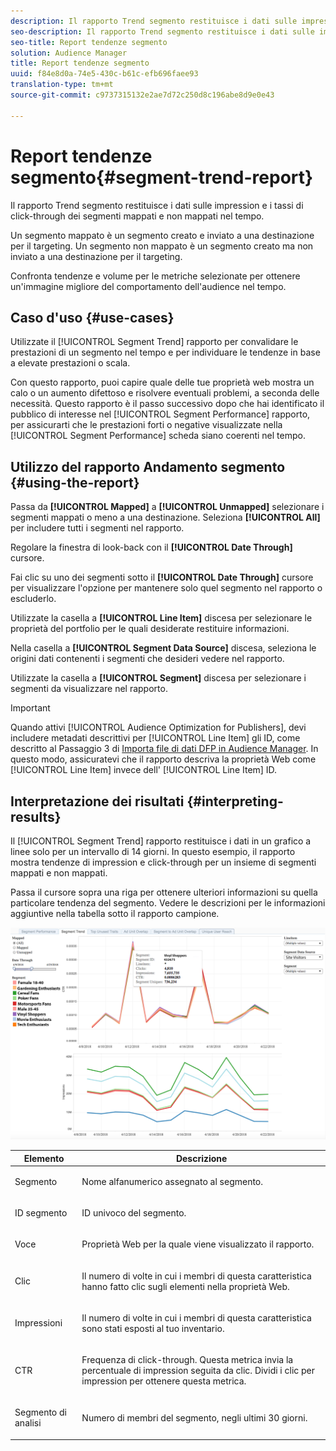 ```yaml
---
description: Il rapporto Trend segmento restituisce i dati sulle impression e i tassi di click-through dei segmenti mappati e non mappati nel tempo. Un segmento mappato è un segmento creato e inviato a una destinazione per il targeting. Un segmento non mappato è un segmento creato ma non inviato a una destinazione per il targeting. Confronta tendenze e volume per le metriche selezionate per ottenere un'immagine migliore del comportamento dell'audience nel tempo.
seo-description: Il rapporto Trend segmento restituisce i dati sulle impression e i tassi di click-through dei segmenti mappati e non mappati nel tempo. Un segmento mappato è un segmento creato e inviato a una destinazione per il targeting. Un segmento non mappato è un segmento creato ma non inviato a una destinazione per il targeting. Confronta tendenze e volume per le metriche selezionate per ottenere un'immagine migliore del comportamento dell'audience nel tempo.
seo-title: Report tendenze segmento
solution: Audience Manager
title: Report tendenze segmento
uuid: f84e8d0a-74e5-430c-b61c-efb696faee93
translation-type: tm+mt
source-git-commit: c9737315132e2ae7d72c250d8c196abe8d9e0e43

---
```



# Report tendenze segmento{#segment-trend-report}

Il rapporto Trend segmento restituisce i dati sulle impression e i tassi di click-through dei segmenti mappati e non mappati nel tempo.

Un segmento mappato è un segmento creato e inviato a una destinazione per il targeting. Un segmento non mappato è un segmento creato ma non inviato a una destinazione per il targeting.

Confronta tendenze e volume per le metriche selezionate per ottenere un'immagine migliore del comportamento dell'audience nel tempo.

## Caso d'uso {#use-cases}

Utilizzate il [!UICONTROL Segment Trend] rapporto per convalidare le prestazioni di un segmento nel tempo e per individuare le tendenze in base a elevate prestazioni o scala.

Con questo rapporto, puoi capire quale delle tue proprietà web mostra un calo o un aumento difettoso e risolvere eventuali problemi, a seconda delle necessità. Questo rapporto è il passo successivo dopo che hai identificato il pubblico di interesse nel [!UICONTROL Segment Performance] rapporto, per assicurarti che le prestazioni forti o negative visualizzate nella [!UICONTROL Segment Performance] scheda siano coerenti nel tempo.

## Utilizzo del rapporto Andamento segmento {#using-the-report}

Passa da **[!UICONTROL Mapped]** a **[!UICONTROL Unmapped]** selezionare i segmenti mappati o meno a una destinazione. Seleziona **[!UICONTROL All]** per includere tutti i segmenti nel rapporto.

Regolare la finestra di look-back con il **[!UICONTROL Date Through]** cursore.

Fai clic su uno dei segmenti sotto il **[!UICONTROL Date Through]** cursore per visualizzare l'opzione per mantenere solo quel segmento nel rapporto o escluderlo.

Utilizzate la casella a **[!UICONTROL Line Item]** discesa per selezionare le proprietà del portfolio per le quali desiderate restituire informazioni.

Nella casella a **[!UICONTROL Segment Data Source]** discesa, seleziona le origini dati contenenti i segmenti che desideri vedere nel rapporto.

Utilizzate la casella a **[!UICONTROL Segment]** discesa per selezionare i segmenti da visualizzare nel rapporto.

>[!IMPORTANT]
>
>Quando attivi [!UICONTROL Audience Optimization for Publishers], devi includere metadati descrittivi per [!UICONTROL Line Item] gli ID, come descritto al Passaggio 3 di [Importa file di dati DFP in Audience Manager](../../../reporting/audience-optimization-reports/aor-publishers/import-dfp.md). In questo modo, assicuratevi che il rapporto descriva la proprietà Web come [!UICONTROL Line Item] invece dell' [!UICONTROL Line Item] ID.

## Interpretazione dei risultati {#interpreting-results}

Il [!UICONTROL Segment Trend] rapporto restituisce i dati in un grafico a linee solo per un intervallo di 14 giorni. In questo esempio, il rapporto mostra tendenze di impression e click-through per un insieme di segmenti mappati e non mappati.

Passa il cursore sopra una riga per ottenere ulteriori informazioni su quella particolare tendenza del segmento. Vedere le descrizioni per le informazioni aggiuntive nella tabella sotto il rapporto campione.

![](assets/publisher_segment_trend.png)

<table id="table_AFE2540583C34835B04584693ADFD26A"> 
 <thead> 
  <tr> 
   <th colname="col1" class="entry"> Elemento </th> 
   <th colname="col2" class="entry"> Descrizione </th> 
  </tr>
 </thead>
 <tbody> 
  <tr> 
   <td colname="col1"> <p><span class="wintitle"> Segmento</span> </p> </td> 
   <td colname="col2"> <p>Nome alfanumerico assegnato al segmento. </p> </td> 
  </tr> 
  <tr> 
   <td colname="col1"> <p><span class="wintitle"> ID segmento</span> </p> </td> 
   <td colname="col2"> <p>ID univoco del segmento. </p> </td> 
  </tr> 
  <tr> 
   <td colname="col1"> <p><span class="wintitle"> Voce</span> </p> </td> 
   <td colname="col2"> <p>Proprietà Web per la quale viene visualizzato il rapporto. </p> </td> 
  </tr> 
  <tr> 
   <td colname="col1"> <p><span class="wintitle"> Clic</span> </p> </td> 
   <td colname="col2"> <p>Il numero di volte in cui i membri di questa caratteristica hanno fatto clic sugli elementi nella proprietà Web. </p> </td> 
  </tr> 
  <tr> 
   <td colname="col1"> <p><span class="wintitle"> Impressioni</span> </p> </td> 
   <td colname="col2"> <p>Il numero di volte in cui i membri di questa caratteristica sono stati esposti al tuo inventario. </p> </td> 
  </tr> 
  <tr> 
   <td colname="col1"> <p><span class="wintitle"> CTR</span> </p> </td> 
   <td colname="col2"> <p>Frequenza di click-through. Questa metrica invia la percentuale di impression seguita da clic. Dividi i clic per impression per ottenere questa metrica. </p> </td> 
  </tr> 
  <tr> 
   <td colname="col1"> <p><span class="wintitle"> Segmento di analisi</span> </p> </td> 
   <td colname="col2"> <p>Numero di membri del segmento, negli ultimi 30 giorni. </p> </td> 
  </tr> 
 </tbody> 
</table>
